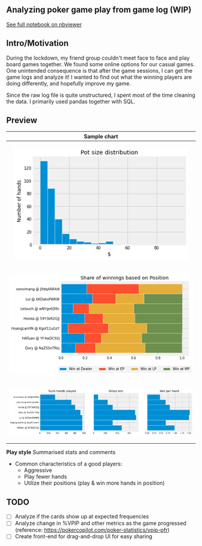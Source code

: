 Analyzing poker game play from game log (WIP)
---
[See full notebook on nbviewer](https://nbviewer.org/github/dobeok/analyze-pokernow-games/blob/main/analyze.ipynb)

Intro/Motivation
---
During the lockdown, my friend group couldn't meet face to face and play board games together. We found some online options for our casual games. One unintended consequence is that after the game sessions, I can get the game logs and analyze it! I wanted to find out what the winning players are doing differently, and hopefully improve my game.


Since the raw log file is quite unstructured, I spent most of the time cleaning the data. I primarily used pandas together with SQL.


Preview
---

|Sample chart|
|-------------------------|
|<p align="center"><img height="300" src="./resources/img1-potsize.png"></p>|
|<p align="center"><img src="./resources/img3-position-win.png"></p>|
|<p align="center"><img src="./resources/img4-player-overview.png"></p>|

**Play style**
Summarised stats and comments
- Common characteristics of a good players:
    - Aggressive
    - Play fewer hands
    - Utilize their positions (play & win more hands in position)


TODO
---
- [ ] Analyze if the cards show up at expected frequencies
- [ ] Analyze change in %VPIP and other metrics as the game progressed (reference: https://pokercopilot.com/poker-statistics/vpip-pfr)
- [ ] Create front-end for drag-and-drop UI for easy sharing